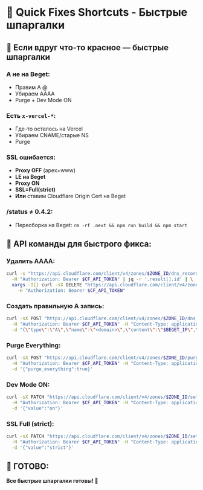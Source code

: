 # 🚨 Quick Fixes Shortcuts - Быстрые шпаргалки

## **🚨 Если вдруг что-то красное — быстрые шпаргалки**

### **A не на Beget:**
- Правим A @
- Убираем AAAA
- Purge + Dev Mode ON

### **Есть `x-vercel-*`:**
- Где-то осталось на Vercel
- Убираем CNAME/старые NS
- Purge

### **SSL ошибается:**
- **Proxy OFF** (apex+www)
- **LE на Beget**
- **Proxy ON**
- **SSL=Full(strict)**
- **Или** ставим Cloudflare Origin Cert на Beget

### **/status ≠ 0.4.2:**
- Пересборка на Beget: `rm -rf .next && npm run build && npm start`

## **🔧 API команды для быстрого фикса:**

### **Удалить AAAA:**
```bash
curl -s "https://api.cloudflare.com/client/v4/zones/$ZONE_ID/dns_records?type=AAAA&name=<domain>" \
  -H "Authorization: Bearer $CF_API_TOKEN" | jq -r '.result[].id' | \
  xargs -I{} curl -sX DELETE "https://api.cloudflare.com/client/v4/zones/$ZONE_ID/dns_records/{}" \
    -H "Authorization: Bearer $CF_API_TOKEN"
```

### **Создать правильную A запись:**
```bash
curl -sX POST "https://api.cloudflare.com/client/v4/zones/$ZONE_ID/dns_records" \
  -H "Authorization: Bearer $CF_API_TOKEN" -H "Content-Type: application/json" \
  -d "{\"type\":\"A\",\"name\":\"<domain>\",\"content\":\"$BEGET_IP\",\"proxied\":true,\"ttl\":1}"
```

### **Purge Everything:**
```bash
curl -sX POST "https://api.cloudflare.com/client/v4/zones/$ZONE_ID/purge_cache" \
  -H "Authorization: Bearer $CF_API_TOKEN" -H "Content-Type: application/json" \
  -d '{"purge_everything":true}'
```

### **Dev Mode ON:**
```bash
curl -sX PATCH "https://api.cloudflare.com/client/v4/zones/$ZONE_ID/settings/development_mode" \
  -H "Authorization: Bearer $CF_API_TOKEN" -H "Content-Type: application/json" \
  -d '{"value":"on"}'
```

### **SSL Full (strict):**
```bash
curl -sX PATCH "https://api.cloudflare.com/client/v4/zones/$ZONE_ID/settings/ssl" \
  -H "Authorization: Bearer $CF_API_TOKEN" -H "Content-Type: application/json" \
  -d '{"value":"strict"}'
```

## **🎯 ГОТОВО:**

**Все быстрые шпаргалки готовы! 🚀**

